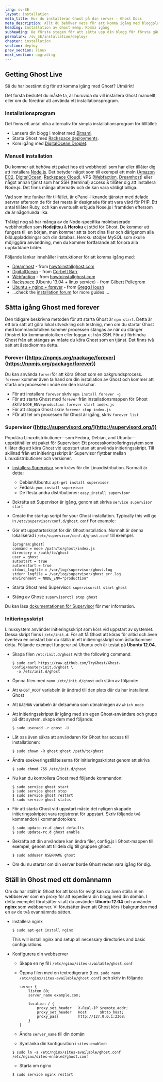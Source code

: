 ```yaml
---
lang: sv-SE
layout: installation
meta_title: Hur du installerar Ghost på din server - Ghost Docs
meta_description: Allt du behöver veta för att komma igång med bloggplattformen Ghost på din lokal eller fjärrmiljö.         
heading: Installation av Ghost &amp; Komma igång
subheading: De första stegen för att sätta upp din blogg för första gången.
permalink: /sv_SE/installation/deploy/
chapter: installation
section: deploy
prev_section: linux
next_section: upgrading
---
```


## Getting Ghost Live <a id="deploy"></a>

Så du har bestämt dig för att komma igång med Ghost? Utmärkt!

Det första beslutet du måste ta, är huruvida du vill installera Ghost manuellt, eller om du föredrar att använda ett installationsprogram.

### Installationsprogram

Det finns ett antal olika alternativ för simpla installationsprogram för tillfället:   
    
*   Lansera din blogg i molnet med [Bitnami](http://wiki.bitnami.com/Applications/BitNami_Ghost).
*   Starta Ghost med [Rackspace deployments](http://developer.rackspace.com/blog/launch-ghost-with-rackspace-deployments.html).
*   Kom igång med [DigitalOcean Droplet](https://www.digitalocean.com/community/articles/how-to-use-the-digitalocean-ghost-application).

### Manuell installation

Du kommer att behöva ett paket hos ett webbhotell som har eller tillåter dig att installera [Node.js](http://nodejs.org).
    Det betyder något som till exempel ett moln ([Amazon EC2](http://aws.amazon.com/ec2/), [DigitalOcean](http://www.digitalocean.com), [Rackspace Cloud](http://www.rackspace.com/cloud/)), VPS ([Webfaction](https://www.webfaction.com/), [Dreamhost](http://www.dreamhost.com/servers/vps/)) eller något annan tjänst som har SSH (terminal) access & tillåter dig att installera Node.js. Det finns många alternativ och de kan vara väldigt billiga.


Vad som inte funkar för tillfället, är cPanel-liknande tjänster med delade servrar eftersom de för det mesta är designade för att vara värd för PHP. Ett antal tillåter Ruby, och kan eventuellt erbjuda Nose.js i framtiden eftersom de är någorlunda lika.

Tråkigt nog så har många av de Node-specifika molnbaserade webbhotellen som **Nodejitsu** & **Heroku** ej stöd för Ghost. De kommer att fungera till en början, men kommer att ta bort dina filer och därigenom alla bilduppladdningar och din databas. Heroku stödjer MySQL som skulle möjliggöra användning, men du kommer fortfarande att förlora alla uppladdade bilder.

Följande länkar innehåller instruktioner för att komma igång med:

*   [Dreamhost](http://www.howtoinstallghost.com/how-to-install-ghost-on-dreamhost/) - from [howtoinstallghost.com](http://howtoinstallghost.com)
*   [DigitalOcean](http://ghosted.co/install-ghost-digitalocean/) - from [Corbett Barr](http://ghosted.co)
*   [Webfaction](http://www.howtoinstallghost.com/how-to-install-ghost-on-webfaction-hosting/) - from [howtoinstallghost.com](http://howtoinstallghost.com)
*   [Rackspace](http://ghost.pellegrom.me/installing-ghost-on-ubuntu/) (Ubuntu 13.04 + linux service) - from [Gilbert Pellegrom](http://ghost.pellegrom.me/)
*   [Ubuntu + nginx + forever](http://0v.org/installing-ghost-on-ubuntu-nginx-and-mysql/) - from [Gregg Housh](http://0v.org/)
*   ...check the [installation forum](https://en.ghost.org/forum/installation) for more guides ...

## Sätta igång Ghost med forever

Den tidigare beskrivna metoden för att starta Ghost är `npm start`. Detta är ett bra sätt att göra lokal utveckling och testning, men om du startar Ghost med kommandotolken kommer processen stängas av när du stänger fönstret för kommandotolken eller loggar ut från SSH. För att förhindra Ghost från att stängas av måste du köra Ghost som en tjänst. Det finns två sätt att åstadkomma detta.

### Forever ([https://npmjs.org/package/forever](https://npmjs.org/package/forever))

Du kan använda `forver`för att köra Ghost som en bakgrundsprocess. `forever` kommer även ta hand om din installation av Ghost och kommer att starta om processen i node om den kraschar.

*   För att installera `forever` skriv `npm install forever -g`
*   För att starta Ghost med `forever` från installationsmappen för Ghost skriv `NODE_ENV=production forever start index.js`
*   För att stoppa Ghost skriv `forever stop index.js`
*   FÖr att tet om processen för Ghost är igång, skriv `forever list`

### Supervisor ([http://supervisord.org/](http://supervisord.org/))

Populära Linuxdistributioner&mdash;som Fedora, Debian, and Ubuntu&mdash;upprätthåller ett paket för Supervisor: Ett processkontrolleringssytem som tillåter dig att köra Ghost vid uppstart utan att använda initieringsskript. Till skillnad från ett initieringsskript är Supervisor flyttbar mellan Linuxdistributioner och versioner.

*   [Installera Supervisor](http://supervisord.org/installing.html) som krävs för din Linuxdistribution. Normalt är detta:
    *   Debian/Ubuntu: `apt-get install supervisor`
    *   Fedora: `yum install supervisor`
    *   De flesta andra distributioner: `easy_install supervisor`
*   Bekräfta att Supervisor är igång, genom att skriva `service supervisor start`
*   Create the startup script for your Ghost installation. Typically this will go in `/etc/supervisor/conf.d/ghost.conf` For example:
*   Gör ett uppstartsskript för din Ghostinstallation. Normalt är denna lokaliserad i `/etc/supervisor/conf.d/ghost.conf` till exempel.

    ```
    [program:ghost]
    command = node /path/to/ghost/index.js
    directory = /path/to/ghost
    user = ghost
    autostart = true
    autorestart = true
    stdout_logfile = /var/log/supervisor/ghost.log
    stderr_logfile = /var/log/supervisor/ghost_err.log
    environment = NODE_ENV="production"
    ```

*   Starta Ghost med Supervisor: `supervisorctl start ghost`
*   Stäng av Ghost: `supervisorctl stop ghost`

Du kan läsa [dokumentationen för Supervisor](http://supervisord.org) för mer information.

### Initieringsskript

Linuxsystem använder initieringsskript som körs vid uppstart av systemet. Dessa skript finns i `/etc/init.d`. För att få Ghost att köras för alltid och även överleva en omstart bör du ställa in ett initieringsskript som åstadkommer detta. Följande exempel fungerar på Ubuntu och är testat på **Ubuntu 12.04**.

*   Skapa filen `/etc/init.d/ghost` with the following command:

    ```
    $ sudo curl https://raw.github.com/TryGhost/Ghost-Config/master/init.d/ghost \
      -o /etc/init.d/ghost
    ```

*   Öpnna filen med `nano /etc/init.d/ghost` och stäm av följande:
*   Att `GHOST_ROOT` variabeln är ändrad till den plats där du har installerat Ghost
*   Att `DAEMON` variabeln är detsamma som utmatningen av `which node`
*   Att initieringsskriptet är igång med sin egen Ghost-användare och grupp på ditt system, skapa dem med följande:

    ```
    $ sudo useradd -r ghost -U
    ```

*   Låt oss även säkra att användaren för Ghost har access till installationen:

    ```
    $ sudo chown -R ghost:ghost /path/to/ghost
    ```

*   Ändra exekveringstillåtelserna för initieringsskriptet genom att skriva

    ```
    $ sudo chmod 755 /etc/init.d/ghost
    ```

*   Nu kan du kontrollera Ghost med följande kommandon:

    ```
    $ sudo service ghost start
    $ sudo service ghost stop
    $ sudo service ghost restart
    $ sudo service ghost status
    ```

*   För att starta Ghost vid uppstart måste det nyligen skapade initieringsskriptet vara registrerat för uppstart.
    Skriv följande två kommandon i kommandotolken:

    ```
    $ sudo update-rc.d ghost defaults
    $ sudo update-rc.d ghost enable
    ```

*   Bekräfta att din användare kan ändra filer, config.js i Ghost-mappen till exempel, genom att tilldela dig till gruppen ghost.
    ```
    $ sudo adduser USERNAME ghost
    ```

*   Om du nu startar om din server borde Ghost redan vara igång för dig.


## Ställ in Ghost med ett domännamn

Om du har ställt in Ghost för att köra för evigt kan du även ställa in en webbserver som en proxy för att expediera din blogg med din domän.
I detta exemplet förutsätter vi att du använder **Ubuntu 12.04** och använder **nginx** som webbserver.
Vi förutsätter även att Ghost körs i bakgrunden med en av de två ovannämnda sätten.

*   Installera nginx

    ```
    $ sudo apt-get install nginx
    ```
    <span class="note">This will install nginx and setup all necessary directories and basic configurations.</span>

*   Konfigurera din webbserver

    *   Skapa en ny fil i `/etc/nginx/sites-available/ghost.conf`
    *   Öppna filen med en textredigerare (t.ex. `sudo nano /etc/nginx/sites-available/ghost.conf`)
        och skriv in följande

        ```
        server {
            listen 80;
            server_name example.com;

            location / {
                proxy_set_header   X-Real-IP $remote_addr;
                proxy_set_header   Host      $http_host;
                proxy_pass         http://127.0.0.1:2368;
            }
        }

        ```

    *   Ändra `server_name` till din domän
    *   Symlänka din konfiguration i `sites-enabled`:

    ```
    $ sudo ln -s /etc/nginx/sites-available/ghost.conf /etc/nginx/sites-enabled/ghost.conf
    ```

    *   Starta om nginx

    ```
    $ sudo service nginx restart
    ```
